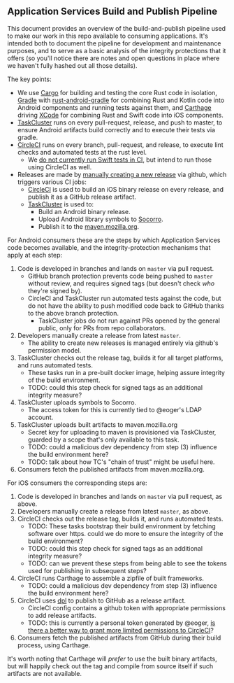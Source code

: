 ## Application Services Build and Publish Pipeline

This document provides an overview of the build-and-publish pipeline used to make our work
in this repo available to consuming applications. It's intended both to document the pipeline
for development and maintenance purposes, and to serve as a basic analysis of the integrity
protections that it offers (so you'll notice there are notes and open questions in place where
we haven't fully hashed out all those details).

The key points:

* We use [Cargo](https://github.com/rust-lang/cargo) for building and testing the core Rust code in isolation,
  [Gradle](https://gradle.org/) with [rust-android-gradle](https://github.com/mozilla/rust-android-gradle)
  for combining Rust and Kotlin code into Android components and running tests against them,
  and [Carthage](https://github.com/Carthage/Carthage) driving [XCode](../xconfig)
  for combining Rust and Swift code into iOS components.
* [TaskCluster](../automation/taskcluster/README.md) runs on every pull-request, release,
  and push to master, to ensure Android artifacts build correctly and to execute their
  tests via gradle.
* [CircleCI](../.circleci/config.yml) runs on every branch, pull-request, and release,
  to execute lint checks and automated tests at the rust level.
  * We [do not currently run Swift tests in CI](https://github.com/mozilla/application-services/issues/607),
    but intend to run those using CircleCI as well.
* Releases are made by [manually creating a new release](./howtos/cut-a-new-release.md) via github,
  which triggers various CI jobs:
    * [CircleCI](../.circleci/config.yml) is used to build an iOS binary release on every release,
      and publish it as a GitHub release artifact.
    * [TaskCluster](../automation/taskcluster/README.md) is used to:
        * Build an Android binary release.
        * Upload Android library symbols to [Socorro](https://wiki.mozilla.org/Socorro).
        * Publish it to the [maven.mozilla.org](https://maven.mozilla.org).

For Android consumers these are the steps by which Application Services code becomes available,
and the integrity-protection mechanisms that apply at each step:

1. Code is developed in branches and lands on `master` via pull request.
    * GitHub branch protection prevents code being pushed to `master` without review,
      and requires signed tags (but doesn't check *who* they're signed by).
    * CircleCI and TaskCluster run automated tests against the code, but do not have
      the ability to push modified code back to GitHub thanks to the above branch protection.
      * TaskCluster jobs do not run against PRs opened by the general public,
        only for PRs from repo collaborators.
2. Developers manually create a release from latest `master`.
    * The ability to create new releases is managed entirely via github's permission model.
3. TaskCluster checks out the release tag, builds it for all target platforms, and runs automated tests.
    * These tasks run in a pre-built docker image, helping assure integrity of the build environment.
    * TODO: could this step check for signed tags as an additional integrity measure?
5. TaskCluster uploads symbols to Socorro.
    * The access token for this is currently tied to @eoger's LDAP account.
5. TaskCluster uploads built artifacts to maven.mozilla.org
    * Secret key for uploading to maven is provisioned via TaskCluster,
      guarded by a scope that's only available to this task.
    * TODO: could a malicious dev dependency from step (3) influence the build environment here?
    * TODO: talk about how TC's "chain of trust" might be useful here.
6. Consumers fetch the published artifacts from maven.mozilla.org.

For iOS consumers the corresponding steps are:

1. Code is developed in branches and lands on `master` via pull request, as above.
2. Developers manually create a release from latest `master`, as above.
3. CircleCI checks out the release tag, builds it, and runs automated tests.
    * TODO: These tasks bootstrap their build environment by fetching software over https.
      could we do more to ensure the integrity of the build environment?
    * TODO: could this step check for signed tags as an additional integrity measure?
    * TODO: can we prevent these steps from being able to see the tokens used
      for publishing in subsequent steps?
4. CircleCI runs Carthage to assemble a zipfile of built frameworks.
    * TODO: could a malicious dev dependency from step (3) influence the build environment here?
5. CircleCI uses [dpl](https://github.com/travis-ci/dpl) to publish to GitHub as a release artifact.
    * CircleCI config contains a github token with appropriate permissions to add release artifacts.
    * TODO: this is currently a personal token generated by @eoger,
      [is there a better way to grant more limited permissions to CircleCI](https://github.com/mozilla/application-services/issues/871)?
6. Consumers fetch the published artifacts from GitHub during their build process,
   using Carthage.

It's worth noting that Carthage will *prefer* to use the built binary artifacts,
but will happily check out the tag and compile from source itself if such artifacts
are not available.
